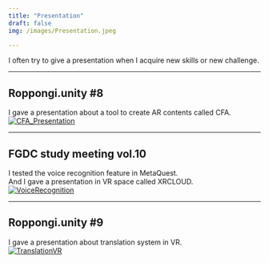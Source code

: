 ```yaml
---
title: "Presentation"
draft: false
img: /images/Presentation.jpeg

---
```


I often try to give a presentation when I acquire new skills or new challenge.  

---

## Roppongi.unity #8
I gave a presentation about a tool to create AR contents called CFA.  
[![CFA_Presentation](/images/CFA_Presentation.png)](https://www.slideshare.net/Gaprot/arcfa-243338832)

---

## FGDC study meeting vol.10
I tested the voice recognition feature in MetaQuest.  
And I gave a presentation in VR space called XRCLOUD.  
[![VoiceRecognition](/images/VoiceRecognition.png)](https://www.slideshare.net/ssuserb5ac78/oculusquest)

---

## Roppongi.unity #9
I gave a presentation about translation system in VR.  
[![TranslationVR](/images/TranslationVR.png)](https://www.slideshare.net/ssuserb5ac78/vr-247222391)

